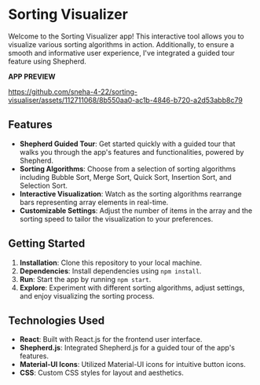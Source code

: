 
# Sorting Visualizer

Welcome to the Sorting Visualizer app! This interactive tool allows you to visualize various sorting algorithms in action.  Additionally, to ensure a smooth and informative user experience, I've integrated a guided tour feature using Shepherd.

**APP PREVIEW**


https://github.com/sneha-4-22/sorting-visualiser/assets/112711068/8b550aa0-ac1b-4846-b720-a2d53abb8c79


## Features

- **Shepherd Guided Tour**: Get started quickly with a guided tour that walks you through the app's features and functionalities, powered by Shepherd.
- **Sorting Algorithms**: Choose from a selection of sorting algorithms including Bubble Sort, Merge Sort, Quick Sort, Insertion Sort, and Selection Sort.
- **Interactive Visualization**: Watch as the sorting algorithms rearrange bars representing array elements in real-time.
- **Customizable Settings**: Adjust the number of items in the array and the sorting speed to tailor the visualization to your preferences.

## Getting Started

1. **Installation**: Clone this repository to your local machine.
2. **Dependencies**: Install dependencies using `npm install`.
3. **Run**: Start the app by running `npm start`.
4. **Explore**: Experiment with different sorting algorithms, adjust settings, and enjoy visualizing the sorting process.

## Technologies Used

- **React**: Built with React.js for the frontend user interface.
- **Shepherd.js**: Integrated Shepherd.js for a guided tour of the app's features.
- **Material-UI Icons**: Utilized Material-UI icons for intuitive button icons.
- **CSS**: Custom CSS styles for layout and aesthetics.

